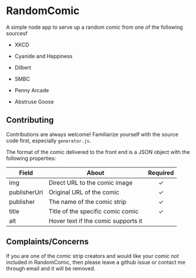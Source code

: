 # RandomComic

A simple node app to serve up a random comic from one of the following sourcesf

* XKCD

* Cyanide and Happiness

* Dilbert

* SMBC

* Penny Arcade

* Abstruse Goose

## Contributing

Contributions are always welcome! Familiarize yourself with the source code first, especially `generator.js`. 

The format of the comic delivered to the front end is a JSON object with the following properties:

| Field  | About | Required |
| ------------- | ------------- | :-: | 
| img | Direct URL to the comic image | ✓ |
| publisherUrl  | Original URL of the comic  | ✓ |
| publisher | The name of the comic strip | ✓ |
| title | Title of the specific comic comic | ✓ |
| alt | Hover text if the comic supports it | |


## Complaints/Concerns

If you are one of the comic strip creators and would like your comic *not* included in RandomComic, then please leave a github issue or contact me through email and it will be removed.